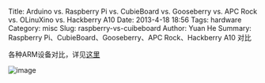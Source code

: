 Title: Arduino vs. Raspberry Pi vs. CubieBoard vs. Gooseberry vs. APC Rock vs. OLinuXino vs. Hackberry A10
Date: 2013-4-18 18:56
Tags: hardware
Category: misc
Slug: raspberry-vs-cuibeboard
Author: Yuan He
Summary: Raspberry Pi、CubieBoard、Gooseberry、APC Rock、Hackberry A10 对比

各种ARM设备对比，详见[这里](http://techwatch.keeward.com/geeks-and-nerds/arduino-vs-raspberry-pi-vs-cubieboard-vs-gooseberry-vs-apc-rock-vs-olinuxino-vs-hackberry-a10/)

![image](http://techwatch.keeward.com/wp-content/uploads/2013/02/20130206_190210.jpg)
